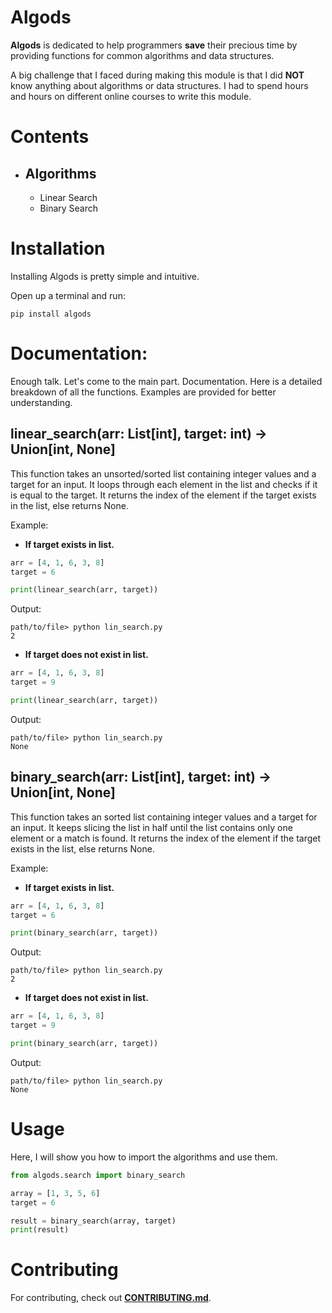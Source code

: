 # Algods
**Algods** is dedicated to help programmers **save** their precious time by providing functions for common algorithms and data structures.

A big challenge that I faced during making this module is that I did **NOT** know anything about algorithms or data structures. I had to spend hours and hours on different online courses to write this module. 

# Contents
- ## Algorithms
    - Linear Search
    - Binary Search

# Installation
Installing Algods is pretty simple and intuitive.

Open up a terminal and run:
```terminal
pip install algods
```

# Documentation:
Enough talk. Let's come to the main part. Documentation. Here is a detailed breakdown of all the functions. Examples are provided for better understanding.

## linear_search(arr: List[int], target: int) -> Union[int, None]
This function takes an unsorted/sorted list containing integer values and a target for an input. It loops through each element in the list and checks if it is equal to the target. It returns the index of the element if the target exists in the list, else returns None. 

Example:
* **If target exists in list.**
```python
arr = [4, 1, 6, 3, 8]
target = 6

print(linear_search(arr, target))
```
Output:
```terminal
path/to/file> python lin_search.py
2
```

* **If target does not exist in list.**
```python
arr = [4, 1, 6, 3, 8]
target = 9

print(linear_search(arr, target))
```
Output:
```terminal
path/to/file> python lin_search.py
None
```

## binary_search(arr: List[int], target: int) -> Union[int, None]
This function takes an sorted list containing integer values and a target for an input. It keeps slicing the list in half until the list contains only one element or a match is found. It returns the index of the element if the target exists in the list, else returns None. 

Example:
* **If target exists in list.**
```python
arr = [4, 1, 6, 3, 8]
target = 6

print(binary_search(arr, target))
```
Output:
```terminal
path/to/file> python lin_search.py
2
```

* **If target does not exist in list.**
```python
arr = [4, 1, 6, 3, 8]
target = 9

print(binary_search(arr, target))
```
Output:
```terminal
path/to/file> python lin_search.py
None
```

# Usage
Here, I will show you how to import the algorithms and use them.

```python
from algods.search import binary_search

array = [1, 3, 5, 6]
target = 6

result = binary_search(array, target)
print(result)
```

# Contributing
For contributing, check out **[CONTRIBUTING.md](https://github.com/UniquePython/Algods/blob/main/CONTRIBUTING.md)**.